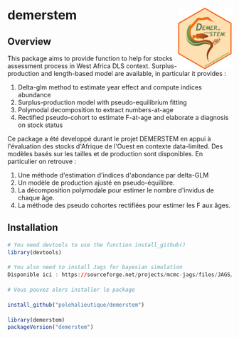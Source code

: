 # demerstem <img src="sticker_demerstem.png" alt="drawing" width="120" align="right"/></img>


## Overview

This package aims to provide function to help for stocks assessment process in West Africa DLS context. 
Surplus-production and length-based model are available, in particular it provides : 
1. Delta-glm method to estimate year effect and compute indices abundance
2. Surplus-production model with pseudo-equilibrium fitting
3. Polymodal decomposition to extract numbers-at-age
4. Rectified pseudo-cohort to estimate F-at-age and elaborate a diagnosis on stock status 

Ce package a été developpé durant le projet DEMERSTEM en appui à l'évaluation des stocks d'Afrique de l'Ouest en contexte data-limited.
Des modèles basés sur les tailles et de production sont disponibles. En particulier on retrouve : 
1. Une méthode d'estimation d'indices d'abondance par delta-GLM
2. Un modèle de production ajusté en pseudo-équilibre.
3. La décomposition polymodale pour estimer le nombre d'invidus de chaque âge.
4. La méthode des pseudo cohortes rectifiées pour estimer les F aux âges. 


## Installation

```r
# You need devtools to use the function install_github()
library(devtools)

# You also need to install Jags for bayesian simulation
Disponible ici : https://sourceforge.net/projects/mcmc-jags/files/JAGS/4.x/Windows/

# Vous pouvez alors installer le package 

install_github("polehalieutique/demerstem")

library(demerstem)
packageVersion("demerstem")
```
